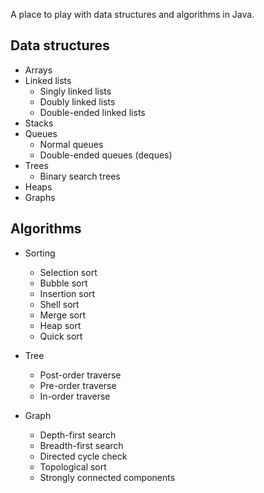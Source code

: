 A place to play with data structures and algorithms in Java.

## Data structures

- Arrays
- Linked lists
    - Singly linked lists
    - Doubly linked lists
    - Double-ended linked lists
- Stacks
- Queues
    - Normal queues
    - Double-ended queues (deques)
- Trees
    - Binary search trees
- Heaps
- Graphs

## Algorithms

- Sorting
    - Selection sort
    - Bubble sort
    - Insertion sort
    - Shell sort
    - Merge sort
    - Heap sort
    - Quick sort
    
- Tree
    - Post-order traverse
    - Pre-order traverse
    - In-order traverse
    
- Graph
    - Depth-first search
    - Breadth-first search
    - Directed cycle check
    - Topological sort
    - Strongly connected components